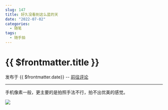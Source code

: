 ```yaml
---
slug: 147
title: 好久没看到这么蓝的天
date: "2022-07-02"
categories: 
  - 随笔
tags: 
  - 随手拍
---
```



# {{ $frontmatter.title }}

发布于 {{ $frontmatter.date}} -- [前往评论](https://zishu.me)

---

手机像素一般，更主要的是拍照手法不行，拍不出优美的感觉。

![](https://imgurl.zishu.me/images/2022/07/02/62bfe16badc3d.jpg)